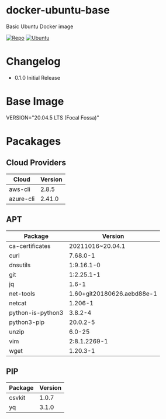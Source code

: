 # docker-ubuntu-base
Basic Ubuntu Docker image

[![Repo](https://img.shields.io/static/v1?style=for-the-badge&logo=docker&logoColor=white&label=tag&message=0.1.0&color=blue)](https://github.com/DonBower/docker-ubuntu-base)
[![Ubuntu](https://img.shields.io/static/v1?style=for-the-badge&logo=ubuntu&logoColor=white&label=ubuntu&message=20.04_LTS&color=blue)](https://ubuntu.com/download/server)

# Changelog
- 0.1.0 Initial Release

# Base Image
VERSION="20.04.5 LTS (Focal Fossa)"

# Pacakages
## Cloud Providers
| Cloud       | Version  |
| ----------- | -------- |
|aws-cli|2.8.5|
|azure-cli|2.41.0|

## APT
| Package     | Version  |
| ----------- | -------- |
|ca-certificates|20211016~20.04.1|
|curl|7.68.0-1|
|dnsutils|1:9.16.1-0|
|git|1:2.25.1-1|
|jq|1.6-1|
|net-tools|1.60+git20180626.aebd88e-1|
|netcat|1.206-1|
|python-is-python3|3.8.2-4|
|python3-pip|20.0.2-5|
|unzip|6.0-25|
|vim|2:8.1.2269-1|
|wget|1.20.3-1|


## PIP
| Package     | Version  |
| ----------- | -------- |
|csvkit|1.0.7|
|yq|3.1.0|
